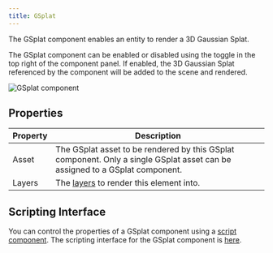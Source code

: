 ```yaml
---
title: GSplat
---
```


The GSplat component enables an entity to render a 3D Gaussian Splat.

The GSplat component can be enabled or disabled using the toggle in the top right of the component panel. If enabled, the 3D Gaussian Splat referenced by the component will be added to the scene and rendered.

![GSplat component](/img/user-manual/scenes/components/component-gsplat.png)

## Properties

| Property | Description |
|----------|-------------|
| Asset    | The GSplat asset to be rendered by this GSplat component. Only a single GSplat asset can be assigned to a GSplat component. |
| Layers   | The [layers](/user-manual/graphics/layers) to render this element into. |

## Scripting Interface

You can control the properties of a GSplat component using a [script component](../script). The scripting interface for the GSplat component is [here](https://api.playcanvas.com/classes/Engine.GSplatComponent.html).

